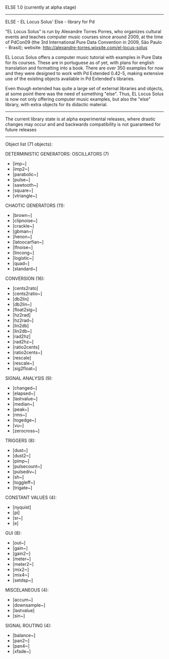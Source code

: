 ELSE 1.0 (currently at alpha stage)

----------------------------------------------

ELSE - EL Locus Solus' Else - library for Pd

"EL Locus Solus" is run by Alexandre Torres Porres, who organizes cultural events and teaches computer music courses since around 2009, at the time of PdCon09 (the 3rd International Pure Data Convention in 2009, São Paulo - Brasil); website: http://alexandre-torres.wixsite.com/el-locus-solus

EL Locus Solus offers a computer music tutorial with examples in Pure Data for its courses. These are in portuguese as of yet, with plans for english translation and formatting into a book. There are over 350 examples for now and they were designed to work with Pd Extended 0.42-5, making extensive use of the existing objects available in Pd Extended's libraries.

Even though extended has quite a large set of external libraries and objects, at some point there was the need of something "else". Thus, EL Locus Solus is now not only offering computer music examples, but also the "else" library, with extra objects for its didactic material.

----------------

The current library state is at alpha experimental releases, where drastic changes may occur and and backwards compatibility is not guaranteed for future releases

----------------------

Object list (71 objects):

DETERMINISTIC GENERATORS: OSCILLATORS (7)
- [imp~]
- [imp2~]
- [parabolic~]
- [pulse~]
- [sawtooth~]
- [square~]
- [vtriangle~]

CHAOTIC GENERATORS (11):
- [brown~] 
- [clipnoise~] 
- [crackle~] 
- [gbman~] 
- [henon~]
- [latoocarfian~]
- [lfnoise~]
- [lincong~]
- [logistic~]
- [quad~]
- [standard~]

CONVERSION (16):
- [cents2rato]
- [cents2ratio~]
- [db2lin]
- [db2lin~]
- [float2sig~]
- [hz2rad]
- [hz2rad~]
- [lin2db]
- [lin2db~]
- [rad2hz]
- [rad2hz~]
- [ratio2cents]
- [ratio2cents~]
- [rescale]
- [rescale~]
- [sig2float~]

SIGNAL ANALYSIS (9):
- [changed~]
- [elapsed~]
- [lastvalue~]
- [median~]
- [peak~]
- [rms~]
- [togedge~]
- [vu~]
- [zerocross~]

TRIGGERS (8):
- [dust~]
- [dust2~]
- [pimp~]
- [pulsecount~]
- [pulsediv~]
- [sh~]
- [toggleff~]
- [trigate~]

CONSTANT VALUES (4):
- [nyquist]
- [pi]
- [sr~]
- [e]

GUI (8):
- [out~]
- [gain~]
- [gain2~]
- [meter~]
- [meter2~]
- [mix2~]
- [mix4~]
- [setdsp~]

MISCELANEOUS (4):
- [accum~]
- [downsample~]
- [lastvalue]
- [sin~]

SIGNAL ROUTING (4):
- [balance~]
- [pan2~]
- [pan4~]
- [xfade~]
